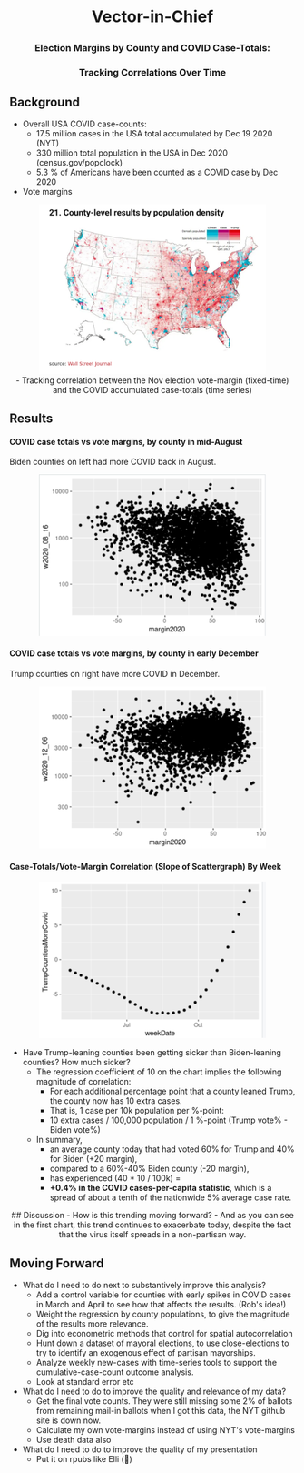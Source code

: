 # <p style="text-align: center;">Vector-in-Chief

### <p style="text-align: center;"> Election Margins by County and COVID Case-Totals:
### <p style="text-align: center;"> Tracking Correlations Over Time 

## Background 
- Overall USA COVID case-counts:
	- 17.5 million cases in the USA total accumulated by Dec 19 2020 (NYT)
	- 330 million total population in the USA in Dec 2020 (census.gov/popclock)
	- 5.3 % of Americans have been counted as a COVID case by Dec 2020
- Vote margins
<p style="text-align: center;">
<img src="MapOfCountyVoteMargins.png" width=400><br>
- Tracking correlation between the Nov election vote-margin (fixed-time) and the COVID accumulated case-totals (time series)

## Results

#### COVID case totals vs vote margins, by county in mid-August<br>
Biden counties on left had more COVID back in August.
<p style="text-align: center;">
<img src="2020-08-16_Scattergraph.png" width=400>

#### COVID case totals vs vote margins, by county in early December<br>
Trump counties on right have more COVID in December.
<p style="text-align: center;">
<img src="2020-12-06_Scattergraph.png" width=400>

#### Case-Totals/Vote-Margin Correlation (Slope of Scattergraph) By Week
<p style="text-align: center;">
<img src="2020-12-19_Coefficient.png" width=400>
<br>

- Have Trump-leaning counties been getting sicker than Biden-leaning counties? How much sicker?
	- The regression coefficient of 10 on the chart implies the following magnitude of correlation:
		- For each additional percentage point that a county leaned Trump, the county now has 10 extra cases. 
		- That is, 1 case per 10k population per %-point:
		- 10 extra cases / 100,000 population / 1 %-point (Trump vote% - Biden vote%)
	- In summary, 
		- an average county today that had voted 60% for Trump and 40% for Biden (+20 margin),
		- compared to a 60%-40% Biden county (-20 margin),
		- has experienced (40 * 10 / 100k) = 
		- **+0.4% in the COVID cases-per-capita statistic**, which is a spread of about a tenth of the nationwide 5% average case rate.


<p style="text-align: center;">
<p style="text-align: center;">
## Discussion
- How is this trending moving forward?
	- And as you can see in the first chart, this trend continues to exacerbate today, despite the fact that the virus itself spreads in a non-partisan way.
	
## Moving Forward
- What do I need to do next to substantively improve this analysis?
	- Add a control variable for counties with early spikes in COVID cases in March and April to see how that affects the results. (Rob's idea!)
	- Weight the regression by county populations, to give the magnitude of the results more relevance.
	- Dig into econometric methods that control for spatial autocorrelation
	- Hunt down a dataset of mayoral elections, to use close-elections to try to identify an exogenous effect of partisan mayorships.
	- Analyze weekly new-cases with time-series tools to support the cumulative-case-count outcome analysis.
	- Look at standard error etc
- What do I need to do to improve the quality and relevance of my data?
	- Get the final vote counts. They were still missing some 2% of ballots from remaining mail-in ballots when I got this data, the NYT github site is down now.
	- Calculate my own vote-margins instead of using NYT's vote-margins
	- Use death data also
- What do I need to do to improve the quality of my presentation
	- Put it on rpubs like Elli (🤩)
